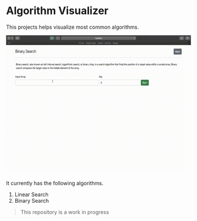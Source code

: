 # Algorithm Visualizer

This projects helps visualize most common algorithms.

![](demo/binary-search.gif)

It currently has the following algorithms.

1. Linear Search
2. Binary Search

> This repository is a work in progress
